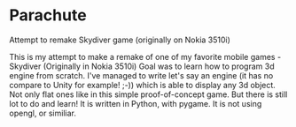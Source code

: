 # Parachute
Attempt to remake Skydiver game (originally on Nokia 3510i)

This is my attempt to make a remake of one of my favorite mobile games - Skydiver (Originally in Nokia 3510i)
Goal was to learn how to program 3d engine from scratch. I've managed to write let's say an engine (it has no compare to Unity for example! ;-)) which is able to display any 3d object. Not only flat ones like in this simple proof-of-concept game. But there is still lot to do and learn!
It is written in Python, with pygame. It is not using opengl, or similiar.
